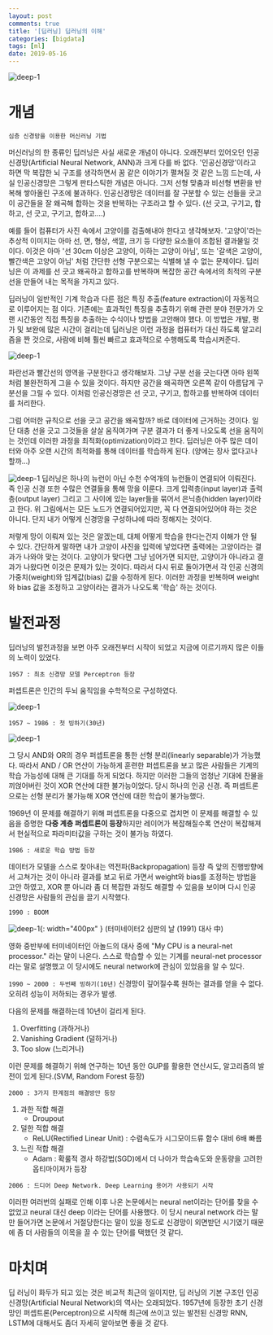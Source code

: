 ```yaml
---
layout: post
comments: true
title: '[딥러닝] 딥러닝의 이해'
categories: [bigdata]
tags: [ml]
date: 2019-05-16
---
```

![deep-1](/assets/img/post/deep-learning/deep_main.png)
# 개념

`심층 신경망을 이용한 머신러닝 기법`

머신러닝의 한 종류인 딥러닝은 사실 새로운 개념이 아니다. 오래전부터 있어오던 인공신경망(Artificial Neural Network, ANN)과 크게 다를 바 없다. '인공신경망'이라고 하면 막 복잡한 뇌 구조를 생각하면서 꿈 같은 이야기가 펼쳐질 것 같은 느낌 드는데, 사실 인공신경망은 그렇게 판타스틱한 개념은 아니다. 그저 선형 맞춤과 비선형 변환을 반복해 쌓아올린 구조에 불과하다. 인공신경망은 데이터를 잘 구분할 수 있는 선들을 긋고 이 공간들을 잘 왜곡해 합하는 것을 반복하는 구조라고 할 수 있다. (선 긋고, 구기고, 합하고, 선 긋고, 구기고, 합하고....)

예를 들어 컴퓨터가 사진 속에서 고양이를 검출해내야 한다고 생각해보자. '고양이'라는 추상적 이미지는 아마 선, 면, 형상, 색깔, 크기 등 다양한 요소들이 조합된 결과물일 것이다. 이것은 아마 '선 30cm 이상은 고양이, 이하는 고양이 아님', 또는 '갈색은 고양이, 빨간색은 고양이 아님' 처럼 간단한 선형 구분으로는 식별해 낼 수 없는 문제이다. 딥러닝은 이 과제를 선 긋고 왜곡하고 합하고를 반복하며 복잡한 공간 속에서의 최적의 구분선을 만들어 내는 목적을 가지고 있다. 

딥러닝이 일반적인 기계 학습과 다른 점은 특징 추출(feature extraction)이 자동적으로 이루어지는 점 이다. 기존에는 효과적인 특징을 추출하기 위해 관련 분야 전문가가 오랜 시간동안 직접 특징을 추출하는 수식이나 방법을 고안해야 했다. 이 방법은 개발, 평가 및 보완에 많은 시간이 걸리는데 딥러닝은 이런 과정을 컴퓨터가 대신 하도록 알고리즘을 짠 것으로, 사람에 비해 훨씬 빠르고 효과적으로 수행해도록 학습시켜준다.

![deep-1](/assets/img/post/deep-learning/deep_01.png)

파란선과 빨간선의 영역을 구분한다고 생각해보자. 그냥 구분 선을 긋는다면 아마 왼쪽처럼 불완전하게 그을 수 있을 것이다. 하지만 공간을 왜곡하면 오른쪽 같이 아름답게 구분선을 그릴 수 있다. 이처럼 인공신경망은 선 긋고, 구기고, 합하고를 반복하여 데이터를 처리한다.

그럼 어떠한 규칙으로 선을 긋고 공간을 왜곡할까? 바로 데이터에 근거하는 것이다. 일단 대충 선을 긋고 그것들을 살살 움직여가며 구분 결과가 더 좋게 나오도록 선을 움직이는 것인데 이러한 과정을 최적화(optimization)이라고 한다. 딥러닝은 아주 많은 데이터와 아주 오랜 시간의 최적화를 통해 데이터를 학습하게 된다. (양에는 장사 없다고나 할까...)

![deep-1](/assets/img/post/deep-learning/deep_layer.png)
딥러닝은 하나의 뉴런이 아닌 수천 수억개의 뉴런들이 연결되어 이뤄진다. 즉 인공 신경 또한 수많은 연결들을 통해 망을 이룬다. 크게 입력층(input layer)과 출력층(output layer) 그리고 그 사이에 있는 layer들을 묶어서 은닉층(hidden layer)이라고 한다. 위 그림에서는 모든 노드가 연결되어있지만, 꼭 다 연결되어있어야 하는 것은 아니다. 단지 내가 어떻게 신경망을 구성하냐에 따라 정해지는 것이다.

저렇게 망이 이뤄져 있는 것은 알겠는데, 대체 어떻게 학습을 한다는건지 이해가 안 될 수 있다.
간단하게 말하면 내가 고양이 사진을 입력에 넣었다면 출력에는 고양이라는 결과가 나와야 맞는 것이다. 고양이가 맞다면 그냥 넘어가면 되지만, 고양이가 아니라고 결과가 나왔다면 이것은 문제가 있는 것이다. 따라서 다시 뒤로 돌아가면서 각 인공 신경의 가중치(weight)와 임계값(bias) 값을 수정하게 된다. 이러한 과정을 반복하며 weight와 bias 값을 조정하고 고양이라는 결과가 나오도록 '학습' 하는 것이다.


# 발전과정

딥러닝의 발전과정을 보면 아주 오래전부터 시작이 되었고 지금에 이르기까지 많은 이들의 노력이 있었다.

`1957 : 최초 신경망 모델 Perceptron 등장`

퍼셉트론은 인간의 두뇌 움직임을 수학적으로 구성하였다.

![deep-1](/assets/img/post/deep-learning/deep_02.png)

`1957 ~ 1986 : 첫 빙하기(30년)`

![deep-1](/assets/img/post/deep-learning/deep_03.png)

그 당시 AND와 OR의 경우 퍼셉트론을 통한 선형 분리(linearly separable)가 가능했다. 따라서 AND / OR 연산이 가능하게 훈련한 퍼셉트론을 보고 많은 사람들은 기계의 학습 가능성에 대해 큰 기대를 하게 되었다.
하지만 이러한 그들의 엄청난 기대에 찬물을 끼얹어버린 것이 XOR 연산에 대한 불가능이었다. 당시 하나의 인공 신경. 즉 퍼셉트론으로는 선형 분리가 불가능해 XOR 연산에 대한 학습이 불가능했다. 

1969년 이 문제를 해결하기 위해 퍼셉트론을 다중으로 겹치면 이 문제를 해결할 수 있음을 증명한 **다중 계층 퍼셉트론이 등장**하지만 레이어가 복잡해질수록 연산이 복잡해져서 현실적으로 파라미터값을 구하는 것이 불가능 하였다.

`1986 : 새로운 학습 방법 등장`

데이터가 모델을 스스로 찾아내는 역전파(Backpropagation) 등장
즉 앞의 진행방향에서 고쳐가는 것이 아니라 결과를 보고 뒤로 가면서 weight와 bias를 조정하는 방법을 고안 하였고, XOR 뿐 아니라 좀 더 복잡한 과정도 해결할 수 있음을 보이며 다시 인공 신경망은 사람들의 관심을 끌기 시작했다.

`1990 : BOOM`

![deep-1](/assets/img/post/deep-learning/deep_04.png){: width="400px" }
(터미네이터2 심판의 날 (1991) 대사 中)

영화 중반부에 터미네이터인 아놀드의 대사 중에 "My CPU is a neural-net processor." 라는 말이 나온다. 스스로 학습할 수 있는 기계를 neural-net processor 라는 말로 설명했고 이 당시에도 neural network에 관심이 있었음을 알 수 있다. 

`1990 ~ 2000 : 두번째 빙하기(10년)`
신경망이 깊어질수록 원하는 결과를 얻을 수 없다. 오히려 성능이 저하되는 경우가 발생.

다음의 문제를 해결하는데 10년이 걸리게 된다.
1. Overfitting (과하거나)
2. Vanishing Gradient (덜하거나)
3. Too slow  (느리거나)

이런 문제를 해결하기 위해 연구하는 10년 동안 GUP를 활용한 연산시도, 알고리즘의 발전이 있게 된다.(SVM, Random Forest 등장)

`2000 : 3가지 한계점의 해결방안 등장`

1. 과한 적합 해결
    - Droupout
2. 덜한 적합 해결
    - ReLU(Rectified Linear Unit) : 수렴속도가 시그모이드류 함수 대비 6배 빠름
3. 느린 적합 해결
    - Adam : 확룰적 경사 하강법(SGD)에서 더 나아가 학습속도와 운동량을 고려한 옵티마이저가 등장

`2006 : 드디어 Deep Network. Deep Learning 용어가 사용되기 시작`

이러한 여러번의 실패로 인해 이후 나온 논문에서는 neural net이라는 단어를 찾을 수 없었고 neural 대신 deep 이라는 단어를 사용했다. 이 당시 neural network 라는 말만 들어가면 논문에서 거절당한다는 말이 있을 정도로 신경망이 외면받던 시기였기 때문에 좀 더 사람들의 이목을 끌 수 있는 단어를 택했던 것 같다.

# 마치며
딥 러닝이 화두가 되고 있는 것은 비교적 최근의 일이지만, 딥 러닝의 기본 구조인 인공 신경망(Artificial Neural Network)의 역사는 오래되었다. 1957년에 등장한 초기 신경망인 퍼셉트론(Perceptron)으로 시작해 최근에 쓰이고 있는 발전된 신경망 RNN, LSTM에 대해서도 좀더 자세히 알아보면 좋을 것 같다.